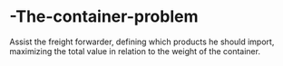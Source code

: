 # -The-container-problem
Assist the freight forwarder, defining which products he should import, maximizing the total value in relation to the weight of the container.
